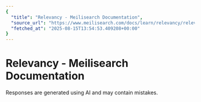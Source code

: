 ```yaml
---
{
  "title": "Relevancy - Meilisearch Documentation",
  "source_url": "https://www.meilisearch.com/docs/learn/relevancy/relevancy",
  "fetched_at": "2025-08-15T13:54:53.409208+00:00"
}
---
```


# Relevancy - Meilisearch Documentation

Responses are generated using AI and may contain mistakes.
